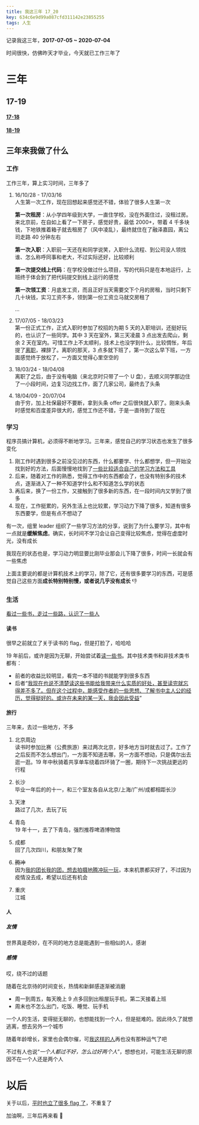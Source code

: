 ```yaml
---
title: 我这三年 17_20
key: 634c6e9d99a087cfd311142e23855255
tags: 人生
---
```


记录我这三年，**2017-07-05 ~ 2020-07-04**

时间很快，仿佛昨天才毕业，今天就已工作三年了

<!--more-->

# 三年

## 17-19

#### [17-18](https://hate13.com/2018/05/28/我这一年17_18.html)

#### [18-19](https://hate13.com/2019/05/25/我这一年18_19.html)

## 三年来我做了什么

### 工作

工作三年，算上实习时间，三年多了

1. 16/10/28 - 17/03/16   
   人生第一次工作，现在回想起来感觉还不错，体验了很多人生第一次

   **第一次租房**：从小学四年级到大学，一直住学校，没在外面住过，没租过房。来北京前，在自如上看了一下房子，感觉好贵，最低 2000+，带着 4 千多块钱，下地铁推着箱子就去租房了（风中凌乱），最终就住在了融泽嘉园，离公司走路 40 分钟左右

   **第一次入职**：入职前一天还在和同学说笑，入职什么流程、到公司没人领找谁、怎么称呼同事和老大，不过实际还好，比较顺利

   **第一次提交线上代码**：在学校没做过什么项目，写的代码只是在本地运行，上班终于体会到了把代码提交到线上运行的感觉

   **第一次领工资**：月底发工资，而且正好当天需要交下个月的房租，当时只剩下几十块钱，实习工资不多，领到第一份工资立马就交房租了

   ...

2. 17/07/05 - 18/03/23  
   第一份正式工作，正式入职时参加了校招的为期 5 天的入职培训，还挺好玩的，也认识了一些同学。其中 3 天在室外，第三天凌晨 3 点出发去爬山，剩余 2 天在室内。可惜工作上不太顺利，技术上也没学到什么，比较惆怅，年后提了[离职](https://hate13.com/2018/03/23/%E5%86%8D%E8%A7%81%E7%99%BE%E5%BA%A6.html)，裸辞了。离职的那天，3 点多就下班了，第一次这么早下班，一方面感觉终于放松了，一方面又觉得心里空空的

3. 18/03/24 - 18/04/08  
   离职了之后，由于没有电脑（来北京时只带了一个 U 盘），去顺义同学那边住了一小段时间，边复习边找工作，面了几家公司，最终去了头条

4. 18/04/09 - 20/07/04  
   由于穷，加上社保最好不要断，拿到头条 offer 之后很快就入职了。刚来头条时感觉和百度差异很大的，感觉工作还不错，于是一直待到了现在

### 学习

程序员搞计算机，必须得不断地学习。三年来，感觉自己的学习状态也发生了很多变化

1. 刚工作时遇到很多之前没见过的东西，什么都要学、什么都想学，但一开始没找到好的方法，后面慢慢地找到了[一些比较适合自己的学习方法和工具](https://hate13.com/2019/09/28/%E6%88%91%E7%9A%84%E5%AD%A6%E4%B9%A0%E5%B7%A5%E5%85%B7.html)
2. 后来，随着对工作的熟悉，觉得工作中的东西都会了，也没有特别多的技术点，逐渐进入了一种不知道学什么和不知道怎么学的状态
3. 再后来，换了一份工作，又接触到了很多新的东西，在一段时间内又学到了很多
4. 现在，工作挺累的，另外生活上也比较累，学习动力下降了很多，知道有很多东西要学，但是有点不想动了

有一次，组里 leader 组织了一些学习方法的分享，说到了为什么要学习，其中有一点就是**缓解焦虑**。确实，长时间不学习会让自己变得比较焦虑，觉得在虚度时光，没有成长

我现在的状态也是，学习动力明显要比刚毕业那会儿下降了很多，时间一长就会有一些焦虑

上面主要说的都是计算机技术上的学习，除了它，还有很多要学习的东西，可是感觉自己这些方面**成长特别特别慢，或者说几乎没有成长** 👎

### 生活

<u>看过一些书，走过一些路，认识了一些人</u>

#### 读书

很早之前就立了关于读书的 flag，但是打脸了，哈哈哈

19 年前后，或许是因为无聊，开始尝试着[读一些书](https://hate13.com/book.html)。其中技术类书和非技术类书都有：

- 前者的收益比较明显，看完一本不错的书就能学到很多东西
- 后者“[我现在也说不清楚读这些书能给我带来什么实质的好处，甚至读完就忘得差不多了。但在这个过程中，能感受作者的一些思想、了解书中主人公的经历，觉得挺好的。或许在未来的某一天，我会因此受益](https://hate13.com/2020/03/21/%E5%85%B3%E4%BA%8E%E8%AF%BB%E4%B9%A6.html)”

#### 旅行

三年来，去过一些地方，不多

1. 北京周边  
   读书时参加比赛（公费旅游）来过两次北京，好多地方当时就去过了。工作了之后反而不怎么想出门，一方面不知道去哪，另一方面不想动，只是偶尔出去逛一逛。19 年中秋骑着共享单车绕着四环骑了一圈，期待下一次挑战更远的行程

2. 长沙  
   毕业一年后的的十一，和三个室友各自从北京/上海/广州/成都相距长沙

3. 天津  
   路过了几次，去玩了玩

4. 青岛  
   19 年十一，去了下青岛，强烈推荐啤酒博物馆

5. 成都  
   回了几次四川，和朋友聚了聚

6. ~~腾冲~~  
   因为[我的团长我的团，想去拍摄地腾冲玩一玩](http://www2.zhihu.com/question/60166769/answer/949638454)，本来机票都买好了，不过因为疫情没去成，希望以后还有机会

7. 重庆  
   江城

#### 人

##### 友情

世界真是奇妙，在不同的地方总是能遇到一些相似的人，感谢

##### 感情

哎，绕不过的话题

随着在北京待的时间变长，热情和新鲜感逐渐被消磨

- 周一到周五，每天晚上 9 点多回到出租屋玩手机，第二天接着上班
- 周末也不怎么出门，吃饭、睡觉、玩手机

一个人的生活，变得挺无聊的，也想能找到一个人，但是挺难的。因此待久了就想逃离，想去另外一个城市

随着年龄增长，家里也会偶尔催，可[我这样的人](https://hate13.com/2018/08/18/%E6%88%91%E8%BF%99%E6%A0%B7%E7%9A%84%E4%BA%BA.html)再也没有那种运气了吧

不过有人也说“*一个人都过不好，怎么过好两个人*”，想想也对，可能生活无聊的原因不在一个人还是两个人

# 以后

关于以后，[平时也立了很多 flag 了](https://hate13.com/2019/10/01/Next.html)，不重复了

加油啊，三年后再来看 👊
